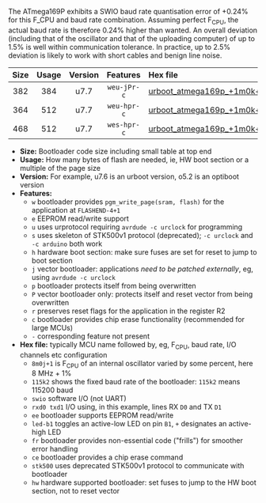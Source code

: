 The ATmega169P exhibits a SWIO baud rate quantisation error of +0.24% for this F_CPU and baud rate combination. Assuming perfect F<sub>CPU</sub>, the actual baud rate is therefore 0.24% higher than wanted. An overall deviation (including that of the oscillator and that of the uploading computer) of up to 1.5% is well within communication tolerance. In practice, up to 2.5% deviation is likely to work with short cables and benign line noise.

|Size|Usage|Version|Features|Hex file|
|:-:|:-:|:-:|:-:|:--|
|382|384|u7.7|`weu-jPr-c`|[urboot_atmega169p_+1m0k+2_+++9k6_swio_rxe0_txe1_ee_led+b5_fr_ce.hex](https://raw.githubusercontent.com/stefanrueger/urboot.hex/main/cores/megacore/atmega169p/internal_oscillator/fcpu_+1m0k+2/br_+++9k6/urboot_atmega169p_+1m0k+2_+++9k6_swio_rxe0_txe1_ee_led+b5_fr_ce.hex)|
|364|512|u7.7|`weu-hpr-c`|[urboot_atmega169p_+1m0k+2_+++9k6_swio_rxe0_txe1_ee_led+b5_fr_ce_hw.hex](https://raw.githubusercontent.com/stefanrueger/urboot.hex/main/cores/megacore/atmega169p/internal_oscillator/fcpu_+1m0k+2/br_+++9k6/urboot_atmega169p_+1m0k+2_+++9k6_swio_rxe0_txe1_ee_led+b5_fr_ce_hw.hex)|
|468|512|u7.7|`wes-hpr-c`|[urboot_atmega169p_+1m0k+2_+++9k6_swio_rxe0_txe1_ee_led+b5_fr_ce_stk500_hw.hex](https://raw.githubusercontent.com/stefanrueger/urboot.hex/main/cores/megacore/atmega169p/internal_oscillator/fcpu_+1m0k+2/br_+++9k6/urboot_atmega169p_+1m0k+2_+++9k6_swio_rxe0_txe1_ee_led+b5_fr_ce_stk500_hw.hex)|

- **Size:** Bootloader code size including small table at top end
- **Usage:** How many bytes of flash are needed, ie, HW boot section or a multiple of the page size
- **Version:** For example, u7.6 is an urboot version, o5.2 is an optiboot version
- **Features:**
  + `w` bootloader provides `pgm_write_page(sram, flash)` for the application at `FLASHEND-4+1`
  + `e` EEPROM read/write support
  + `u` uses urprotocol requiring `avrdude -c urclock` for programming
  + `s` uses skeleton of STK500v1 protocol (deprecated); `-c urclock` and `-c arduino` both work
  + `h` hardware boot section: make sure fuses are set for reset to jump to boot section
  + `j` vector bootloader: applications *need to be patched externally*, eg, using `avrdude -c urclock`
  + `p` bootloader protects itself from being overwritten
  + `P` vector bootloader only: protects itself and reset vector from being overwritten
  + `r` preserves reset flags for the application in the register R2
  + `c` bootloader provides chip erase functionality (recommended for large MCUs)
  + `-` corresponding feature not present
- **Hex file:** typically MCU name followed by, eg, F<sub>CPU</sub>, baud rate, I/O channels etc configuration
  + `8m0j+1` is F<sub>CPU</sub> of an internal oscillator varied by some percent, here 8 MHz + 1%
  + `115k2` shows the fixed baud rate of the bootloader: `115k2` means 115200 baud
  + `swio` software I/O (not UART)
  + `rxd0 txd1` I/O using, in this example, lines RX `D0` and TX `D1`
  + `ee` bootloader supports EEPROM read/write
  + `led-b1` toggles an active-low LED on pin `B1`, `+` designates an active-high LED
  + `fr` bootloader provides non-essential code ("frills") for smoother error handling
  + `ce` bootloader provides a chip erase command
  + `stk500` uses deprecated STK500v1 protocol to communicate with bootloader
  + `hw` hardware supported bootloader: set fuses to jump to the HW boot section, not to reset vector
